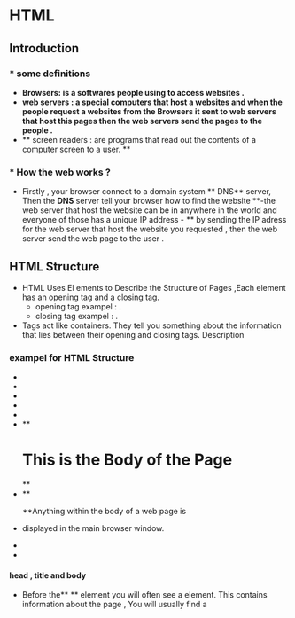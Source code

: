 # HTML
## Introduction 
### *  some definitions

  * **Browsers: is a softwares people using to access websites .**
 * **web servers : a special computers that host a websites and when the people request a websites from the Browsers it sent to web servers that host this pages then the web servers send the pages to the people .**
 * ** screen readers : are programs
that read out the contents of a
computer screen to a user. **

### * How the web works ?
* Firstly , your browser connect to a domain system 
** DNS** server, Then the **DNS** server tell your browser how to find the website **-the web server that host the website can be in anywhere in the world and everyone of those has a unique IP address -  ** by sending the IP adress for the web server that host the website you requested , then the web server send the web page to the user .
## HTML Structure
* HTML Uses El ements
to Describe the
Structure of Pages ,Each
element has an opening tag and a closing tag.
  * opening tag exampel : **<body>** .
  * closing tag exampel : **</body>**  .
* Tags act like containers. They tell you
something about the information that lies
between their opening and closing tags.
Description
### exampel for HTML Structure 
* **</html>**
 * **<head>**
* **<title>**This is the Title of the Page**</title>**
* **</head>**
* **<body>**
* ** <h1>**This is the Body of the Page**</h1>**
* **<p>**Anything within the body of a web page is
* displayed in the main browser window.**</p>**
* **</body>**
*  **</html>**
#### head , title and body 
  * Before the**  <body>** element you
will often see a **<head>** element.
This contains information
about the page ,
You will usually find a **<title>**
element inside the **<head>**
element.
* Anything written between the
**<title>** tags will appear in the
title bar (or tabs) at the top of
the browser window
* Anything written between
the **<body>** tags will appear
in the main browser window .
## Extra Markup
### Comments in HTML
- If you want to add a comment
to your code that will not be
visible in the user's browser, you
can add the text between these
characters:
**<!-- comment goes here -->**
### ID Attribute
* Every HTML element can carry
the id attribute. It is used to
uniquely identify that element
from other elements on the
page. Its value should start with
a letter or an underscore (not a
number or any other character).
It is important that no two
elements on the same page
have the same value for their id
attributes (otherwise the value is
no longer unique).
### Class Attribute
* Every HTML element can
also carry a class attribute.
Sometimes, rather than uniquely
identifying one element within
a document, you will want a
way to identify several elements
as being different from the
other elements on the page.
For example, you might have
some paragraphs of text that
contain information that is more
important than others and want
to distinguish these elements, or
you might want to differentiate
between links that point to other
pages on your own site and links
that point to external sites.
### Block Elements
* Some elements will always
appear to start on a new line in
the browser window. These are
known as block level elements, Examples of block elements are
**<h1>, <p>, <ul>, and <li>.**
### Inline Elements
* Some elements will always
appear to continue on the
same line as their neighbouring
elements. These are known as
inline elements, Examples of inline elements are
** <a>, <b>, <em>, and <img>**.
### iframe
* An iframe is like a little window
that has been cut into your
page — and in that window you
can see another page. The term
iframe is an abbreviation of inline
frame.
### Escape Characters
* There are some characters that are used in
and reserved by HTML code. (For example,** ©** ,**<**, **¥**  , ** etc **...... .)
* If you want these
characters to appear on your
page you need to use the escape codes or
entity references like (**© =  & copy;**).
## HTML5 Layout
### 